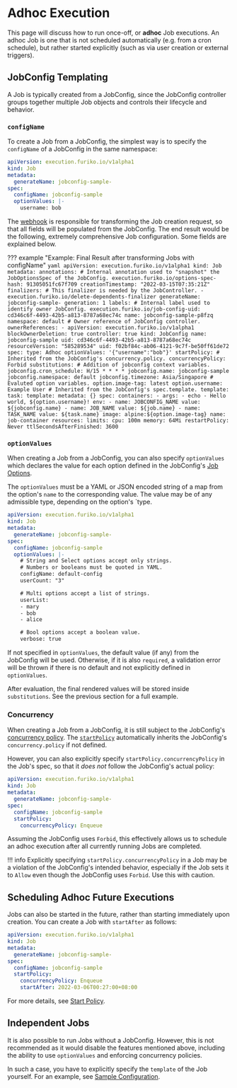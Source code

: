 # Adhoc Execution

This page will discuss how to run once-off, or **adhoc** Job executions. An adhoc Job is one that is not scheduled automatically (e.g. from a cron schedule), but rather started explicitly (such as via user creation or external triggers).

## JobConfig Templating

A Job is typically created from a JobConfig, since the JobConfig controller groups together multiple Job objects and controls their lifecycle and behavior.

### `configName`

To create a Job from a JobConfig, the simplest way is to specify the `configName` of a JobConfig in the same namespace:

```{.yaml title="Example: Creating Jobs with configName"}
apiVersion: execution.furiko.io/v1alpha1
kind: Job
metadata:
  generateName: jobconfig-sample-
spec:
  configName: jobconfig-sample
  optionValues: |-
    username: bob
```

The [webhook](../../advanced-topics/architecture/execution-webhook.md) is responsible for transforming the Job creation request, so that all fields will be populated from the JobConfig. The end result would be the following, extremely comprehensive Job configuration. Some fields are explained below.

<!-- prettier-ignore -->
??? example "Example: Final Result after transforming Jobs with configName"
    ```yaml
    apiVersion: execution.furiko.io/v1alpha1
    kind: Job
    metadata:
      annotations:
        # Internal annotation used to "snapshot" the JobOptionsSpec of the JobConfig.
        execution.furiko.io/options-spec-hash: 91305051fc67f709
      creationTimestamp: "2022-03-15T07:35:21Z"
      finalizers:
      # This finalizer is needed by the JobController.
      - execution.furiko.io/delete-dependents-finalizer
      generateName: jobconfig-sample-
      generation: 1
      labels:
        # Internal label used to identify owner JobConfig.
        execution.furiko.io/job-config-uid: cd346c6f-4493-42b5-a813-8787a68ec74c
      name: jobconfig-sample-p8fzq
      namespace: default
      # Owner reference of JobConfig controller.
      ownerReferences:
      - apiVersion: execution.furiko.io/v1alpha1
        blockOwnerDeletion: true
        controller: true
        kind: JobConfig
        name: jobconfig-sample
        uid: cd346c6f-4493-42b5-a813-8787a68ec74c
      resourceVersion: "585289534"
      uid: f02bf84c-ab06-4121-9c7f-be50ff61de72
    spec:
      type: Adhoc
      optionValues: '{"username":"bob"}'
      startPolicy:
        # Inherited from the JobConfig's concurrency.policy.
        concurrencyPolicy: Forbid
      substitutions:
        # Addition of jobconfig context variables.
        jobconfig.cron_schedule: H/15 * * * *
        jobconfig.name: jobconfig-sample
        jobconfig.namespace: default
        jobconfig.timezone: Asia/Singapore
        # Evaluted option variables.
        option.image-tag: latest
        option.username: Example User
      # Inherited from the JobConfig's spec.template.
      template:
        task:
          template:
            metadata: {}
            spec:
              containers:
              - args:
                - echo
                - Hello world, ${option.username}!
                env:
                - name: JOBCONFIG_NAME
                  value: ${jobconfig.name}
                - name: JOB_NAME
                  value: ${job.name}
                - name: TASK_NAME
                  value: ${task.name}
                image: alpine:${option.image-tag}
                name: job-container
                resources:
                  limits:
                    cpu: 100m
                    memory: 64Mi
              restartPolicy: Never
      ttlSecondsAfterFinished: 3600
    ```

### `optionValues`

When creating a Job from a JobConfig, you can also specify `optionValues` which declares the value for each option defined in the JobConfig's [Job Options](../jobconfig/job-options.md).

The `optionValues` must be a YAML or JSON encoded string of a map from the option's `name` to the corresponding value. The value may be of any admissible type, depending on the option's `type.

```{.yaml title="Example: Job with optionValues"}
apiVersion: execution.furiko.io/v1alpha1
kind: Job
metadata:
  generateName: jobconfig-sample-
spec:
  configName: jobconfig-sample
  optionValues: |-
    # String and Select options accept only strings.
    # Numbers or booleans must be quoted in YAML.
    configName: default-config
    userCount: "3"

    # Multi options accept a list of strings.
    userList:
    - mary
    - bob
    - alice

    # Bool options accept a boolean value.
    verbose: true
```

If not specified in `optionValues`, the default value (if any) from the JobConfig will be used. Otherwise, if it is also `required`, a validation error will be thrown if there is no default and not explicitly defined in `optionValues`.

After evaluation, the final rendered values will be stored inside `substitutions`. See the previous section for a full example.

### Concurrency

When creating a Job from a JobConfig, it is still subject to the JobConfig's [concurrency policy](../jobconfig/concurrency.md). The [`startPolicy`](./start-policy.md) automatically inherits the JobConfig's `concurrency.policy` if not defined.

However, you can also explicitly specify `startPolicy.concurrencyPolicy` in the Job's spec, so that it _does not_ follow the JobConfig's actual policy:

```yaml
apiVersion: execution.furiko.io/v1alpha1
kind: Job
metadata:
  generateName: jobconfig-sample-
spec:
  configName: jobconfig-sample
  startPolicy:
    concurrencyPolicy: Enqueue
```

Assuming the JobConfig uses `Forbid`, this effectively allows us to schedule an adhoc execution after all currently running Jobs are completed.

<!-- prettier-ignore -->
!!! info
    Explicitly specifying `startPolicy.concurrencyPolicy` in a Job may be a violation of the JobConfig's intended behavior, especially if the Job sets it to `Allow` even though the JobConfig uses `Forbid`. Use this with caution.

## Scheduling Adhoc Future Executions

Jobs can also be started in the future, rather than starting immediately upon creation. You can create a Job with `startAfter` as follows:

```{.yaml title="Example: Creating Job with startAfter"}
apiVersion: execution.furiko.io/v1alpha1
kind: Job
metadata:
  generateName: jobconfig-sample-
spec:
  configName: jobconfig-sample
  startPolicy:
    concurrencyPolicy: Enqueue
    startAfter: 2022-03-06T00:27:00+08:00
```

For more details, see [Start Policy](./start-policy.md).

## Independent Jobs

It is also possible to run Jobs without a JobConfig. However, this is not recommended as it would disable the features mentioned above, including the ability to use `optionValues` and enforcing concurrency policies.

In such a case, you have to explicitly specify the `template` of the Job yourself. For an example, see [Sample Configuration](./sample-configuration.md#standalone-job).
